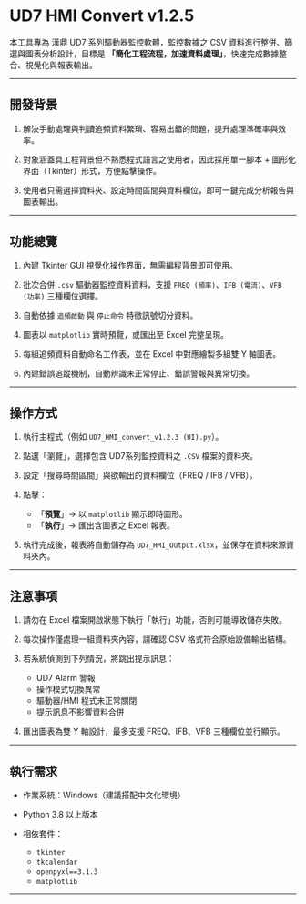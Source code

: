 # UD7 HMI Convert v1.2.5

本工具專為 漢鼎 UD7 系列驅動器監控軟體，監控數據之 CSV 資料進行整併、篩選與圖表分析設計，目標是 **「簡化工程流程，加速資料處理」**，快速完成數據整合、視覺化與報表輸出。

---

## 開發背景

1. 解決手動處理與判讀追頻資料繁瑣、容易出錯的問題，提升處理準確率與效率。

2. 對象涵蓋具工程背景但不熟悉程式語言之使用者，因此採用單一腳本 + 圖形化界面（Tkinter）形式，方便點擊操作。

3. 使用者只需選擇資料夾、設定時間區間與資料欄位，即可一鍵完成分析報告與圖表輸出。

---

## 功能總覽

1. 內建 Tkinter GUI 視覺化操作界面，無需編程背景即可使用。

2. 批次合併 `.csv` 驅動器監控資料資料，支援 `FREQ (頻率)`、`IFB (電流)`、`VFB (功率)` 三種欄位選擇。

3. 自動依據 `追頻啟動` 與 `停止命令` 特徵訊號切分資料。

4. 圖表以 `matplotlib` 實時預覽，或匯出至 Excel 完整呈現。

5. 每組追頻資料自動命名工作表，並在 Excel 中對應繪製多組雙 Y 軸圖表。

6. 內建錯誤追蹤機制，自動辨識未正常停止、錯誤警報與異常切換。

---

## 操作方式

1. 執行主程式（例如 `UD7_HMI_convert_v1.2.3 (UI).py`）。

2. 點選「瀏覽」，選擇包含 UD7系列監控資料之 `.CSV` 檔案的資料夾。

3. 設定「搜尋時間區間」與欲輸出的資料欄位（FREQ / IFB / VFB）。

4. 點擊：
   - 「**預覽**」→ 以 `matplotlib` 顯示即時圖形。
   - 「**執行**」→ 匯出含圖表之 Excel 報表。

5. 執行完成後，報表將自動儲存為 `UD7_HMI_Output.xlsx`，並保存在資料來源資料夾內。

---

## 注意事項

1. 請勿在 Excel 檔案開啟狀態下執行「執行」功能，否則可能導致儲存失敗。

2. 每次操作僅處理一組資料夾內容，請確認 CSV 格式符合原始設備輸出結構。

3. 若系統偵測到下列情況，將跳出提示訊息：
   - UD7 Alarm 警報
   - 操作模式切換異常
   - 驅動器/HMI 程式未正常關閉
   - 提示訊息不影響資料合併

4. 匯出圖表為雙 Y 軸設計，最多支援 FREQ、IFB、VFB 三種欄位並行顯示。

---

## 執行需求

- 作業系統：Windows（建議搭配中文化環境）

- Python 3.8 以上版本

- 相依套件：
  - `tkinter`
  - `tkcalendar`
  - `openpyxl==3.1.3`
  - `matplotlib`

---
